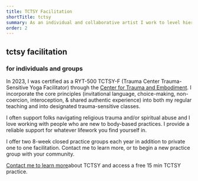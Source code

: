 ```yaml
---
title: TCTSY Facilitation
shortTitle: tctsy
summary: As an individual and collaborative artist I work to level hierarchies and bring to light moments of tension that hold the possibility for change and growth.
order: 2
---
```


## tctsy facilitation

### for individuals and groups

In 2023, I was certified as a RYT-500 TCTSY-F (Trauma Center Trauma-Sensitive Yoga Facilitator) through the [Center for Trauma and Embodiment](https://jri.org/services/behavioral-health-and-trauma/center-for-trauma-and-embodiment). I incorporate the core principles (invitational language, choice-making, non-coercion, interoception, & shared authentic experience) into both my regular teaching and into designated trauma-sensitive classes.

I often support folks navigating religious trauma and/or spiritual abuse and I love working with people who are new to body-based practices. I provide a reliable support for whatever lifework you find yourself in.

I offer two 8-week closed practice groups each year in addition to private one to one facilitation. Contact me to learn more, or to begin a new practice group with your community.

[Contact me to learn more](/#contact)about TCTSY and access a free 15 min TCTSY practice.

